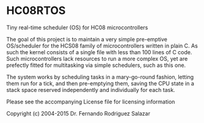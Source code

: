# HC08RTOS
Tiny real-time scheduler (OS) for HC08 microcontrollers

The goal of this project is to maintain a very simple pre-emptive OS/scheduler for the HCS08 family of microcontrollers written in plain C.  As such the kernel consists of a single file with less than 100 lines of C code.
Such microcontrollers lack resources to run a more complex OS, yet are prefectly fitted for multitasking via simple schedulers, such as this one.

The system works by scheduling tasks in a mary-go-round fashion, letting them run for a tick, and then pre-emptying them, saving the CPU state in a stack space reserved independently and individually for each task.
 
Please see the accompanying License file for licensing information

Copyright (c) 2004-2015 Dr. Fernando Rodriguez Salazar

